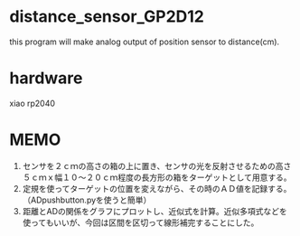 # distance_sensor_GP2D12
this program will make analog output of position sensor to distance(cm).

# hardware
xiao rp2040

# MEMO
1. センサを２ｃｍの高さの箱の上に置き、センサの光を反射させるための高さ５ｃｍｘ幅１０～２０ｃｍ程度の長方形の箱をターゲットとして用意する。
2. 定規を使ってターゲットの位置を変えながら、その時のＡＤ値を記録する。（ADpushbutton.pyを使うと簡単）
3. 距離とADの関係をグラフにプロットし、近似式を計算。近似多項式などを使ってもいいが、今回は区間を区切って線形補完することにした。

